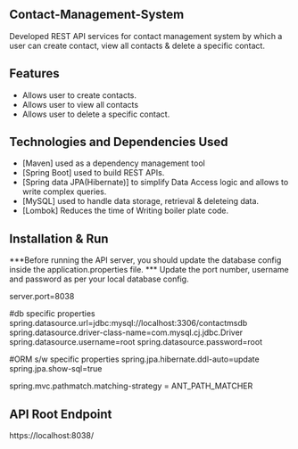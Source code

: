 ## Contact-Management-System
Developed REST API services for contact management system by which a user can create contact, view all contacts & delete a specific contact.

## Features
- Allows user to create contacts.
- Allows user to view all contacts
- Allows user to delete a specific contact.

## Technologies and Dependencies Used

- [Maven] used as a dependency management tool
- [Spring Boot] used to build REST APIs.
- [Spring data JPA(Hibernate)] to simplify Data Access logic and allows to write complex queries.
- [MySQL] used to handle data storage, retrieval & deleteing data.
- [Lombok] Reduces the time of Writing boiler plate code.

## Installation & Run

***Before running the API server, you should update the database config inside the application.properties file.
*** Update the port number, username and password as per your local database config.

server.port=8038

#db specific properties
spring.datasource.url=jdbc:mysql://localhost:3306/contactmsdb
spring.datasource.driver-class-name=com.mysql.cj.jdbc.Driver
spring.datasource.username=root
spring.datasource.password=root

#ORM s/w specific properties
spring.jpa.hibernate.ddl-auto=update
spring.jpa.show-sql=true

spring.mvc.pathmatch.matching-strategy = ANT_PATH_MATCHER

## API Root Endpoint

https://localhost:8038/
